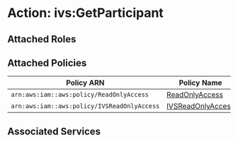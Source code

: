 # Action: ivs:GetParticipant

## Attached Roles

## Attached Policies

| Policy ARN | Policy Name |
|------------|-------------|
| `arn:aws:iam::aws:policy/ReadOnlyAccess` | [ReadOnlyAccess](../policies.md#readonlyaccess) |
| `arn:aws:iam::aws:policy/IVSReadOnlyAccess` | [IVSReadOnlyAccess](../policies.md#ivsreadonlyaccess) |

## Associated Services

